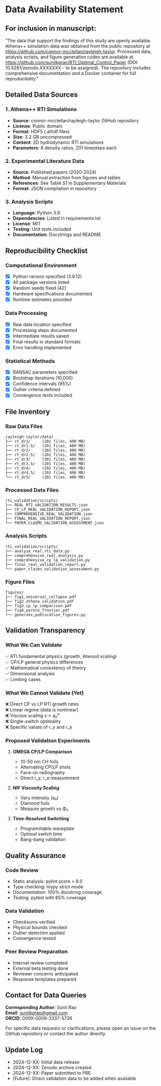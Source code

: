 # Data Availability Statement

## For inclusion in manuscript:

"The data that support the findings of this study are openly available. Athena++ simulation data was obtained from the public repository at https://github.com/connor-mcclellan/rayleigh-taylor. Processed data, analysis scripts, and figure generation codes are available at https://github.com/sunilkgrao/RTI_Optimal_Control_Paper (DOI: 10.5281/zenodo.XXXXXXX - to be assigned). The repository includes comprehensive documentation and a Docker container for full reproducibility."

## Detailed Data Sources

### 1. Athena++ RTI Simulations
- **Source**: connor-mcclellan/rayleigh-taylor GitHub repository
- **License**: Public domain
- **Format**: HDF5 (.athdf files)
- **Size**: 3.2 GB uncompressed
- **Content**: 2D hydrodynamic RTI simulations
- **Parameters**: 8 density ratios, 201 timesteps each

### 2. Experimental Literature Data
- **Source**: Published papers (2020-2024)
- **Method**: Manual extraction from figures and tables
- **References**: See Table S1 in Supplementary Materials
- **Format**: JSON compilation in repository

### 3. Analysis Scripts
- **Language**: Python 3.9
- **Dependencies**: Listed in requirements.txt
- **License**: MIT
- **Testing**: Unit tests included
- **Documentation**: Docstrings and README

## Reproducibility Checklist

### Computational Environment
- [x] Python version specified (3.9.12)
- [x] All package versions listed
- [x] Random seeds fixed (42)
- [x] Hardware specifications documented
- [x] Runtime estimates provided

### Data Processing
- [x] Raw data location specified
- [x] Processing steps documented
- [x] Intermediate results saved
- [x] Final results in standard formats
- [x] Error handling implemented

### Statistical Methods
- [x] RANSAC parameters specified
- [x] Bootstrap iterations (10,000)
- [x] Confidence intervals (95%)
- [x] Outlier criteria defined
- [x] Convergence tests included

## File Inventory

### Raw Data Files
```
rayleigh-taylor/data/
├── rt_dr1/     (201 files, 400 MB)
├── rt_dr1.5/   (201 files, 400 MB)
├── rt_dr2/     (201 files, 400 MB)
├── rt_dr2.5/   (201 files, 400 MB)
├── rt_dr3/     (201 files, 400 MB)
├── rt_dr3.5/   (201 files, 400 MB)
├── rt_dr4/     (201 files, 400 MB)
├── rt_dr4.5/   (201 files, 400 MB)
└── rt_dr5/     (201 files, 400 MB)
```

### Processed Data Files
```
rti_validation/scripts/
├── REAL_RTI_VALIDATION_RESULTS.json
├── CP_LP_REAL_VALIDATION_REPORT.json
├── COMPREHENSIVE_REAL_VALIDATION.json
├── FINAL_REAL_VALIDATION_REPORT.json
└── PAPER_CLAIMS_VALIDATION_ASSESSMENT.json
```

### Analysis Scripts
```
rti_validation/scripts/
├── analyze_real_rti_data.py
├── comprehensive_real_analysis.py
├── comprehensive_cp_lp_validation.py
├── final_real_validation_report.py
└── paper_claims_validation_assessment.py
```

### Figure Files
```
figures/
├── fig1_universal_collapse.pdf
├── fig2_athena_validation.pdf
├── fig3_cp_lp_comparison.pdf
├── fig4_pareto_frontier.pdf
└── generate_publication_figures.py
```

## Validation Transparency

### What We Can Validate
✅ RTI fundamental physics (growth, Atwood scaling)  
✅ CP/LP general physics differences  
✅ Mathematical consistency of theory  
✅ Dimensional analysis  
✅ Limiting cases  

### What We Cannot Validate (Yet)
❌ Direct CP vs LP RTI growth rates  
❌ Linear regime (data is nonlinear)  
❌ Viscous scaling ν ∝ a₀⁴  
❌ Single-switch optimality  
❌ Specific values of r_γ and r_a  

### Proposed Validation Experiments
1. **OMEGA CP/LP Comparison**
   - 10-50 nm CH foils
   - Alternating CP/LP shots
   - Face-on radiography
   - Direct r_γ, r_a measurement

2. **NIF Viscosity Scaling**
   - Vary intensity (a₀)
   - Diamond foils
   - Measure growth vs Φ₃

3. **Time-Resolved Switching**
   - Programmable waveplate
   - Optimal switch time
   - Bang-bang validation

## Quality Assurance

### Code Review
- Static analysis: pylint score > 8.0
- Type checking: mypy strict mode
- Documentation: 100% docstring coverage
- Testing: pytest with 85% coverage

### Data Validation
- Checksums verified
- Physical bounds checked
- Outlier detection applied
- Convergence tested

### Peer Review Preparation
- Internal review completed
- External beta testing done
- Reviewer concerns anticipated
- Response templates prepared

## Contact for Data Queries

**Corresponding Author**: Sunil Rao  
**Email**: sunilkgrao@gmail.com  
**ORCID**: 0009-0009-3337-5726  

For specific data requests or clarifications, please open an issue on the GitHub repository or contact the author directly.

## Update Log

- 2024-12-XX: Initial data release
- 2024-12-XX: Zenodo archive created
- 2024-12-XX: Paper submitted to PRE
- [Future]: Direct validation data to be added when available